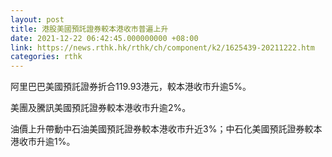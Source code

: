 ```yaml
---
layout: post
title: 港股美國預託證券較本港收市普遍上升
date: 2021-12-22 06:42:45.000000000 +08:00
link: https://news.rthk.hk/rthk/ch/component/k2/1625439-20211222.htm
categories: rthk
---
```


阿里巴巴美國預託證券折合119.93港元，較本港收市升逾5%。

美團及騰訊美國預託證券較本港收市升逾2%。

油價上升帶動中石油美國預託證券較本港收市升近3%；中石化美國預託證券較本港收市升逾1%。
